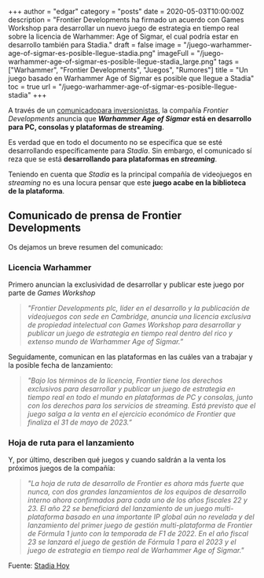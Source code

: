 +++
author = "edgar"
category = "posts"
date = 2020-05-03T10:00:00Z
description = "Frontier Developments ha firmado un acuerdo con Games Workshop para desarrollar un nuevo juego de estrategia en tiempo real sobre la licencia de Warhammer: Age of Sigmar, el cual podría estar en desarrollo también para Stadia."
draft = false
image = "/juego-warhammer-age-of-sigmar-es-posible-llegue-stadia.png"
imageFull = "/juego-warhammer-age-of-sigmar-es-posible-llegue-stadia_large.png"
tags = ["Warhammer", "Frontier Developments", "Juegos", "Rumores"]
title = "Un juego basado en Warhammer Age of Sigmar es posible que llegue a Stadia"
toc = true
url = "/juego-warhammer-age-of-sigmar-es-posible-llegue-stadia"
+++

A través de un <a class="u-anchor" href="https://otp.tools.investis.com/clients/uk/frontier_developments_plc/rns/regulatory-story.aspx?cid=1725&newsid=1388951" target="_blank" rel="nofollow noopener">comunicadopara inversionistas</a>, la compañía _Frontier Developments_ anuncia que **_Warhammer Age of Sigmar_ está en desarrollo para PC, consolas y plataformas de streaming**.

Es verdad que en todo el documento no se especifica que se esté desarrollando específicamente para _Stadia_. Sin embargo, el comunicado sí reza que se está **desarrollando para plataformas en _streaming_**.

Teniendo en cuenta que _Stadia_ es la principal compañía de videojuegos en _streaming_ no es una locura pensar que este **juego acabe en la biblioteca de la plataforma**.

## Comunicado de prensa de Frontier Developments

Os dejamos un breve resumen del comunicado:

### Licencia Warhammer

Primero anuncian la exclusividad de desarrollar y publicar este juego por parte de _Games Workshop_

> *"Frontier Developments plc, líder en el desarrollo y la publicación de videojuegos con sede en Cambridge, anuncia una licencia exclusiva de propiedad intelectual con Games Workshop para desarrollar y publicar un juego de estrategia en tiempo real dentro del rico y extenso mundo de Warhammer Age of Sigmar.”*

Seguidamente, comunican en las plataformas en las cuáles van a trabajar y la posible fecha de lanzamiento:

> *"Bajo los términos de la licencia, Frontier tiene los derechos exclusivos para desarrollar y publicar un juego de estrategia en tiempo real en todo el mundo en plataformas de PC y consolas, junto con los derechos para los servicios de streaming. Está previsto que el juego salga a la venta en el ejercicio económico de Frontier que finaliza el 31 de mayo de 2023.”*

### Hoja de ruta para el lanzamiento

Y, por último, describen qué juegos y cuando saldrán a la venta los próximos juegos de la compañía:

> *"La hoja de ruta de desarrollo de Frontier es ahora más fuerte que nunca, con dos grandes lanzamientos de los equipos de desarrollo interno ahora confirmados para cada uno de los años fiscales 22 y 23. El año 22 se beneficiará del lanzamiento de un juego multi-plataforma basado en una importante IP global aún no revelada y del lanzamiento del primer juego de gestión multi-plataforma de Frontier de Fórmula 1 junto con la temporada de F1 de 2022. En el año fiscal 23 se lanzará el juego de gestión de Fórmula 1 para el 2023 y el juego de estrategia en tiempo real de Warhammer Age of Sigmar."*

Fuente: <a class="u-anchor" href="https://stadiahoy.com/warhammer-age-of-sigmar-podria-estar-en-desarrollo-para-stadia/" target="_blank" rel="nofollow noopener">Stadia Hoy</a>
